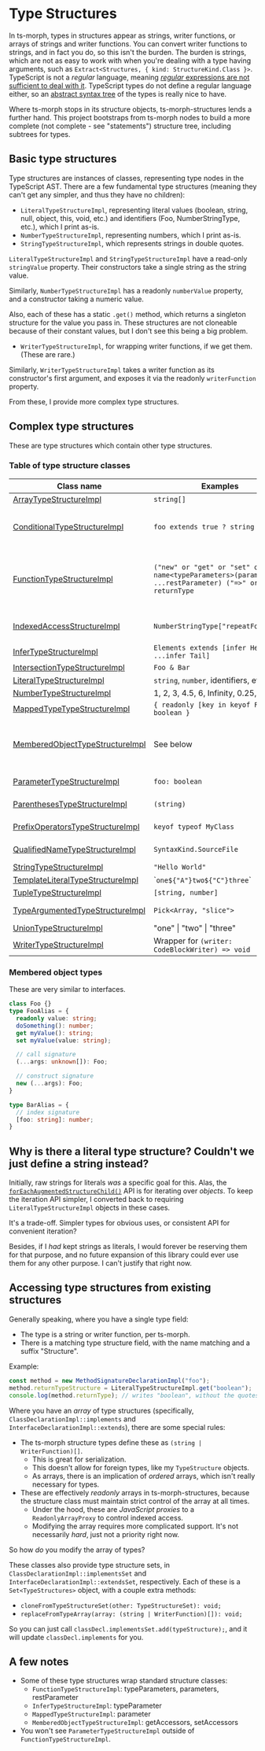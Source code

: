 # Type Structures

In ts-morph, types in structures appear as strings, writer functions, or arrays of strings and writer functions.  You can convert writer functions to strings, and in fact you do, so this isn't the burden.  The burden is strings, which are not as easy to work with when you're dealing with a type having arguments, such as `Extract<Structures, { kind: StructureKind.Class }>`.  TypeScript is not a _regular_ language, meaning [_regular_ expressions are not sufficient to deal with it](https://www3.cs.stonybrook.edu/~cse350/slides/pumping.pdf).  TypeScript types do not define a regular language either, so an [abstract syntax tree](https://en.wikipedia.org/wiki/Abstract_syntax_tree) of the types is really nice to have.

Where ts-morph stops in its structure objects, ts-morph-structures lends a further hand.  This project bootstraps from ts-morph nodes to build a more complete (not complete - see "statements") structure tree, including subtrees for types.

## Basic type structures

Type structures are instances of classes, representing type nodes in the TypeScript AST.  There are a few fundamental type structures (meaning they can't get any simpler, and thus they have no children):

- `LiteralTypeStructureImpl`, representing literal values (boolean, string, null, object, this, void, etc.) and identifiers (Foo, NumberStringType, etc.), which I print as-is.
- `NumberTypeStructureImpl`, representing numbers, which I print as-is.
- `StringTypeStructureImpl`, which represents strings in double quotes.

`LiteralTypeStructureImpl` and `StringTypeStructureImpl` have a read-only `stringValue` property.  Their constructors take a single string as the string value.  

Similarly, `NumberTypeStructureImpl` has a readonly `numberValue` property, and a constructor taking a numeric value.

Also, each of these has a static `.get()` method, which returns a singleton structure for the value you pass in.  These structures are not cloneable because of their constant values, but I don't see this being a big problem.

- `WriterTypeStructureImpl`, for wrapping writer functions, if we get them.  (These are rare.)

Similarly, `WriterTypeStructureImpl` takes a writer function as its constructor's first argument, and exposes it via the readonly `writerFunction` property.

From these, I provide more complex type structures.

## Complex type structures

These are type structures which contain other type structures.

### Table of type structure classes

| Class name | Examples | Key properties |
|------------|----------|----------------|
| [ArrayTypeStructureImpl](../api/structures/type/ArrayTypeStructureImpl.md) | `string[]` | objectType |
| [ConditionalTypeStructureImpl](../api/structures/type/ConditionalTypeStructureImpl.md) | `foo extends true ? string : never` | checkType, extendsType, trueType, falseType |
| [FunctionTypeStructureImpl](../api/structures/type/FunctionTypeStructureImpl.md) | `("new" or "get" or "set" or "") name<typeParameters>(parameters, ...restParameter) ("=>" or ":" ) returnType` | name, typeParameters, parameters, restParameter, returnType, writerStyle |
| [IndexedAccessStructureImpl](../api/structures/type/IndexedAccessTypeStructureImpl.md) | `NumberStringType["repeatForward"]` | objectType, childTypes (`[TypeStructures]`) |
| [InferTypeStructureImpl](../api/structures/type/InferTypeStructureImpl.md) | `Elements extends [infer Head, ...infer Tail]` | typeParameter |
| [IntersectionTypeStructureImpl](../api/structures/type/IntersectionTypeStructureImpl.md) | `Foo & Bar` | childTypes |
| [LiteralTypeStructureImpl](../api/structures/type/LiteralTypeStructureImpl.md) | `string`, `number`, identifiers, etc. | stringValue |
| [NumberTypeStructureImpl](../api/structures/type/NumberTypeStructureImpl.md) | 1, 2, 3, 4.5, 6, Infinity, 0.25, etc. | numberValue |
| [MappedTypeTypeStructureImpl](../api/structures/type/MappedTypeTypeStructureImpl.md) | `{ readonly [key in keyof Foo]: boolean }` | parameter, type |
| [MemberedObjectTypeStructureImpl](../api/structures/type/MemberedObjectTypeStructureImpl.md) | See below | getAccessors, indexSignatures, methods, properties, setAccessors |
| [ParameterTypeStructureImpl](../api/structures/type/ParameterTypeStructureImpl.md) | `foo: boolean` | name, typeStructure |
| [ParenthesesTypeStructureImpl](../api/structures/type/ParenthesesTypeStructureImpl.md) | `(string)` | childTypes (`[TypeStructure]`) |
| [PrefixOperatorsTypeStructureImpl](../api/structures/type/PrefixOperatorsTypeStructureImpl.md) | `keyof typeof MyClass` | operators, objectType |
| [QualifiedNameTypeStructureImpl](../api/structures/type//QualifiedNameTypeStructureImpl.md) | `SyntaxKind.SourceFile` | childTypes (`string[]`)|
| [StringTypeStructureImpl](../api/structures/type/StringTypeStructureImpl.md)  | `"Hello World"` | stringValue |
| [TemplateLiteralTypeStructureImpl](../api/structures/type/TemplateLiteralTypeStructureImpl.md) | &#x60;`one${"A"}two${"C"}three`&#x60; | head, spans |
| [TupleTypeStructureImpl](../api/structures/type/TupleTypeStructureImpl.md) | `[string, number]` | childTypes |
| [TypeArgumentedTypeStructureImpl](../api/structures/type/TypeArgumentedTypeStructureImpl.md) | `Pick<Array, "slice">` | objectType, childTypes |
| [UnionTypeStructureImpl](../api/structures/type/UnionTypeStructureImpl.md) | "one" &#x7c; "two" &#x7c; "three" | childTypes |
| [WriterTypeStructureImpl](../api/structures/type/WriterTypeStructureImpl.md) | Wrapper for `(writer: CodeBlockWriter) => void` | writerFunction |

### Membered object types

These are very similar to interfaces.

```typescript
class Foo {}
type FooAlias = {
  readonly value: string;
  doSomething(): number;
  get myValue(): string;
  set myValue(value: string);

  // call signature
  (...args: unknown[]): Foo;

  // construct signature
  new (...args): Foo;
}

type BarAlias = {
  // index signature
  [foo: string]: number;
}
```

## Why is there a literal type structure?  Couldn't we just define a string instead?

Initially, raw strings for literals _was_ a specific goal for this.  Alas, the [`forEachAugmentedStructureChild()`](./NavigatingStructures.md) API is for iterating over _objects_.  To keep the iteration API simpler, I converted back to requiring `LiteralTypeStructureImpl` objects in these cases.

It's a trade-off.  Simpler types for obvious uses, or consistent API for convenient iteration?

Besides, if I _had_ kept strings as literals, I would forever be reserving them for that purpose, and no future expansion of this library could ever use them for any other purpose.  I can't justify that right now.

## Accessing type structures from existing structures

Generally speaking, where you have a single type field:

- The type is a string or writer function, per ts-morph.
- There is a matching type structure field, with the name matching and a suffix "Structure".

Example:

```typescript
const method = new MethodSignatureDeclarationImpl("foo");
method.returnTypeStructure = LiteralTypeStructureImpl.get("boolean");
console.log(method.returnType); // writes "boolean", without the quotes.
```

Where you have an _array_ of type structures (specifically, `ClassDeclarationImpl::implements` and `InterfaceDeclarationImpl::extends`), there are some special rules:

- The ts-morph structure types define these as `(string | WriterFunction)[]`.
  - This is great for serialization.
  - This doesn't allow for foreign types, like my `TypeStructure` objects.
  - As arrays, there is an implication of _ordered_ arrays, which isn't really necessary for types.
- These are effectively _readonly_ arrays in ts-morph-structures, because the structure class must maintain strict control of the array at all times.
  - Under the hood, these are _JavaScript proxies_ to a `ReadonlyArrayProxy` to control indexed access.
  - Modifying the array requires more complicated support.  It's not necessarily _hard_, just not a priority right now.

So how _do_ you modify the array of types?

These classes also provide type structure sets, in `ClassDeclarationImpl::implementsSet` and `InterfaceDeclarationImpl::extendsSet`, respectively.  Each of these is a `Set<TypeStructures>` object, with a couple extra methods:

- `cloneFromTypeStructureSet(other: TypeStructureSet): void;`
- `replaceFromTypeArray(array: (string | WriterFunction)[]): void;`

So you can just call `classDecl.implementsSet.add(typeStructure);`, and it will update `classDecl.implements` for you.

## A few notes

- Some of these type structures wrap standard structure classes:
  - `FunctionTypeStructureImpl`: typeParameters, parameters, restParameter
  - `InferTypeStructureImpl`: typeParameter
  - `MappedTypeStructureImpl`: parameter
  - `MemberedObjectTypeStructureImpl`: getAccessors, setAccessors
- You won't see `ParameterTypeStructureImpl` outside of `FunctionTypeStructureImpl`.
